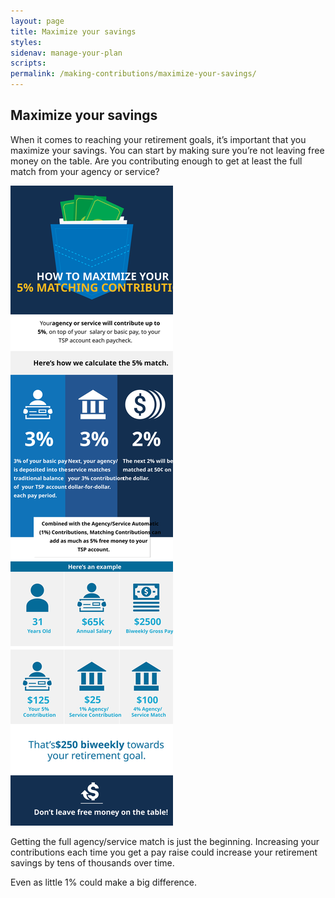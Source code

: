 ```yaml
---
layout: page
title: Maximize your savings
styles:
sidenav: manage-your-plan
scripts:
permalink: /making-contributions/maximize-your-savings/
---
```


## Maximize your savings

When it comes to reaching your retirement goals, it’s important that you
maximize your savings. You can start by making sure you’re not leaving free
money on the table. Are you contributing enough to get at least the full match
from your agency or service?

![How to maximize your 5% matching contributions](/assets/img/infographs/5__Match_SVG.svg)


Getting the full agency/service match is just the beginning. Increasing your
contributions each time you get a pay raise could increase your retirement
savings by tens of thousands over time.

Even as little 1% could make a big difference.
